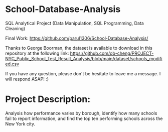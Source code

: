 # School-Database-Analysis
SQL Analytical Project (Data Manipulation, SQL Programming, Data Cleaning)

Final Work: https://github.com/parul1306/School-Database-Analysis/

Thanks to George Boorman, the dataset is available to download in this repository at the following link: https://github.com/ob-cheng/PROJECT-NYC_Public_School_Test_Result_Analysis/blob/main/dataset/schools_modified.csv

If you have any question, please don't be hesitate to leave me a message. I will respond ASAP! :)


# Project Description:

Analysis how performance varies by borough, identify how many schools fail to report information, and find the top ten performing schools across the New York city.
